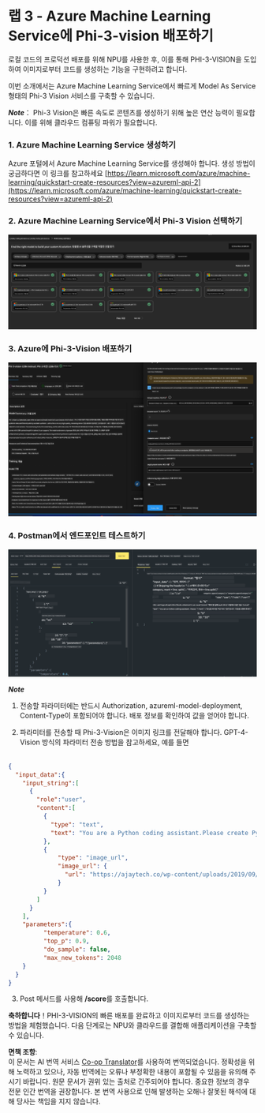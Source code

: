 <!--
CO_OP_TRANSLATOR_METADATA:
{
  "original_hash": "20cb4e6ac1686248e8be913ccf6c2bc2",
  "translation_date": "2025-05-08T05:34:43+00:00",
  "source_file": "md/02.Application/02.Code/Phi3/VSCodeExt/HOL/Apple/03.DeployPhi3VisionOnAzure.md",
  "language_code": "ko"
}
-->
# **랩 3 - Azure Machine Learning Service에 Phi-3-vision 배포하기**

로컬 코드의 프로덕션 배포를 위해 NPU를 사용한 후, 이를 통해 PHI-3-VISION을 도입하여 이미지로부터 코드를 생성하는 기능을 구현하려고 합니다.

이번 소개에서는 Azure Machine Learning Service에서 빠르게 Model As Service 형태의 Phi-3 Vision 서비스를 구축할 수 있습니다.

***Note***： Phi-3 Vision은 빠른 속도로 콘텐츠를 생성하기 위해 높은 연산 능력이 필요합니다. 이를 위해 클라우드 컴퓨팅 파워가 필요합니다.


### **1. Azure Machine Learning Service 생성하기**

Azure 포털에서 Azure Machine Learning Service를 생성해야 합니다. 생성 방법이 궁금하다면 이 링크를 참고하세요 [https://learn.microsoft.com/azure/machine-learning/quickstart-create-resources?view=azureml-api-2](https://learn.microsoft.com/azure/machine-learning/quickstart-create-resources?view=azureml-api-2)


### **2. Azure Machine Learning Service에서 Phi-3 Vision 선택하기**

![Catalog](../../../../../../../../../translated_images/vison_catalog.f979823d5bde8aef2c37a3a9686f6c5d0c521f93730447798ea6fb580091443f.ko.png)


### **3. Azure에 Phi-3-Vision 배포하기**


![Deploy](../../../../../../../../../translated_images/vision_deploy.a8114ccd849a957272bf30959bdef166b21a0fac4c4f0129dab0106b97104772.ko.png)


### **4. Postman에서 엔드포인트 테스트하기**


![Test](../../../../../../../../../translated_images/vision_test.0b9c1b1d414131d03398c88fc1b79d839e7946c2ae5c9fd170a2894c271e2993.ko.png)


***Note***

1. 전송할 파라미터에는 반드시 Authorization, azureml-model-deployment, Content-Type이 포함되어야 합니다. 배포 정보를 확인하여 값을 얻어야 합니다.

2. 파라미터를 전송할 때 Phi-3-Vision은 이미지 링크를 전달해야 합니다. GPT-4-Vision 방식의 파라미터 전송 방법을 참고하세요, 예를 들면

```json

{
  "input_data":{
    "input_string":[
      {
        "role":"user",
        "content":[ 
          {
            "type": "text",
            "text": "You are a Python coding assistant.Please create Python code for image "
          },
          {
              "type": "image_url",
              "image_url": {
                "url": "https://ajaytech.co/wp-content/uploads/2019/09/index.png"
              }
          }
        ]
      }
    ],
    "parameters":{
          "temperature": 0.6,
          "top_p": 0.9,
          "do_sample": false,
          "max_new_tokens": 2048
    }
  }
}

```

3. Post 메서드를 사용해 **/score**를 호출합니다.

**축하합니다**！PHI-3-VISION의 빠른 배포를 완료하고 이미지로부터 코드를 생성하는 방법을 체험했습니다. 다음 단계로는 NPU와 클라우드를 결합해 애플리케이션을 구축할 수 있습니다.

**면책 조항**:  
이 문서는 AI 번역 서비스 [Co-op Translator](https://github.com/Azure/co-op-translator)를 사용하여 번역되었습니다. 정확성을 위해 노력하고 있으나, 자동 번역에는 오류나 부정확한 내용이 포함될 수 있음을 유의해 주시기 바랍니다. 원문 문서가 권위 있는 출처로 간주되어야 합니다. 중요한 정보의 경우 전문 인간 번역을 권장합니다. 본 번역 사용으로 인해 발생하는 오해나 잘못된 해석에 대해 당사는 책임을 지지 않습니다.
